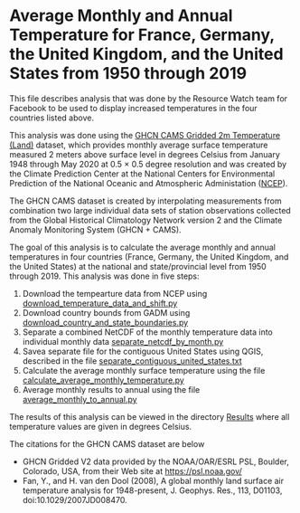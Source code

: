 # Average Monthly and Annual Temperature for France, Germany, the United Kingdom, and the United States from 1950 through 2019
This file describes analysis that was done by the Resource Watch team for Facebook to be used to display increased temperatures in the four countries listed above.

This analysis was done using the [GHCN CAMS Gridded 2m Temperature (Land)](https://psl.noaa.gov/data/gridded/data.ghcncams.html) dataset, 
which provides monthly average surface temperature measured 2 meters above surface level in degrees Celsius from January 1948 through May 2020 at 0.5 × 0.5 degree 
resolution and was created by the Climate Prediction Center at the National Centers for Environmental Prediction of the National Oceanic and Atmospheric Administation ([NCEP](https://www.ncep.noaa.gov/)).

The GHCN CAMS dataset is created by interpolating measurements from combination two large individual data sets of station observations collected from the 
Global Historical Climatology Network version 2 and the Climate Anomaly Monitoring System (GHCN + CAMS).

The goal of this analysis is to calculate the average monthly and annual temperatures in four countries (France, Germany, the United Kingdom, and the United States)
at the national and state/provincial level from 1950 through 2019. This analysis was done in five steps:
1. Download the tempearture data from NCEP using [download_temperature_data_and_shift.py](https://github.com/resource-watch/blog-analysis/blob/master/req_016_facebook_average_surface_temperature/download_temperature_data_and_shift.py)
2. Download country bounds from GADM using [download_country_and_state_boundaries.py](https://github.com/resource-watch/blog-analysis/blob/master/req_016_facebook_average_surface_temperature/download_country_and_state_boundaries.py)
3. Separate a combined NetCDF of the monthly temperature data into individual monthly data [separate_netcdf_by_month.py](https://github.com/resource-watch/blog-analysis/blob/master/req_016_facebook_average_surface_temperature/separate_netcdf_by_month.py)
4. Savea separate file for the contiguous United States using QGIS, described in the file [separate_contiguous_united_states.txt](https://github.com/resource-watch/blog-analysis/blob/master/req_016_facebook_average_surface_temperature/separate_contiguous_united_states.txt)
5. Calculate the average monthly surface temperature using the file [calculate_average_monthly_temperature.py](https://github.com/resource-watch/blog-analysis/blob/master/req_016_facebook_average_surface_temperature/calculate_average_monthly_temperature.py)
6. Average monthly results to annual using the file [average_monthly_to_annual.py](https://github.com/resource-watch/blog-analysis/blob/master/req_016_facebook_average_surface_temperature/average_monthly_to_annual.py)

The results of this analysis can be viewed in the directory [Results](https://github.com/resource-watch/blog-analysis/tree/master/req_016_facebook_average_surface_temperature/Results) where all temperature values are given in degrees Celsius.

The citations for the GHCN CAMS dataset are below
- GHCN Gridded V2 data provided by the NOAA/OAR/ESRL PSL, Boulder, Colorado, USA, from their Web site at https://psl.noaa.gov/ 
- Fan, Y., and H. van den Dool (2008), A global monthly land surface air temperature analysis for 1948-present, J. Geophys. Res., 113, D01103, doi:10.1029/2007JD008470.
